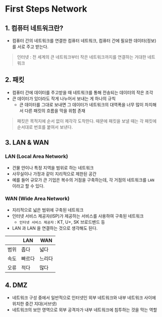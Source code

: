 # First Steps Network


## 1. 컴퓨터 네트워크란?
- 컴퓨터 간의 네트워크를 연결한 컴퓨터 네트워크, 컴퓨터 간에 필요한 데이터(정보)를 서로 주고 받는다.
> 인터넷 : 전 세계의 큰 네트워크부터 작은 네트워크까지를 연결하는 거대한 네트워크

## 2. 패킷
- 컴퓨터 간에 데이터를 주고받을 때 네트워크를 통해 전송되는 데이터의 작은 조각
- 큰 데이터가 있더라도 작게 나누어서 보내는 게 하나의 규칙
  - 큰 데이터를 그대로 보내면 그 데이터가 네트워크의 대역폭을 너무 많이 차지해서 다른 패킷의 흐름을 막을 위험 존재
> 패킷은 목적지에 순서 없이 제각각 도착한다. 때문에 패킷을 보낼 때는 각 패킷에 순서대로 번호를 붙여서 보낸다.

## 3. LAN & WAN

### LAN (Local Area Network)
- 건물 안이나 특정 지역을 범위로 하는 네트워크
- 사무실이나 가정과 같이 지리적으로 제한된 공간
- 예를 들어 규모가 큰 기업은 복수의 거점을 구축하는데, 각 거점의 네트워크를 `LAN` 이라고 할  수 있다.

### WAN (Wide Area Network)
- 지리적으로 넓은 범위에 구축된 네트워크
- 인터넷 서비스 제공자(ISP)가 제공하는 서비스를 사용하여 구축된 네트워크
  - `인터넷 서비스 제공자` : KT, U+, SK 브로드밴드 등
- LAN 과 LAN 을 연결하는 것으로 생각해도 된다.

|     | LAN | WAN |
|-----|-----|-----|
| 범위  | 좁다  | 넓다  |
| 속도  | 빠르다 | 느리다 |
| 오류  | 적다  | 많다  |

## 4. DMZ
- 네트워크 구성 중에서 일반적으로 인터넷인 외부 네트워크와 내부 네트워크 사이에 위치한 중간 지대(서브넷)
- 네트워크의 보안 영역으로 외부 공격자가 내부 네트워크에 침투하는 것을 막는 역할